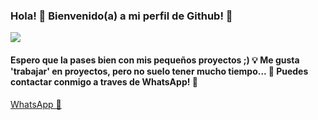 ### Hola! 👋 Bienvenido(a) a mi perfil de Github! 🎉
![](https://github.com/DarkNuke090/DarkNuke090/blob/main/liquida.gif)
#### Espero que la pases bien con mis pequeños proyectos ;) 💡 Me gusta 'trabajar' en proyectos, pero no suelo tener mucho tiempo... 💭 Puedes contactar conmigo a traves de WhatsApp! 🌝
[WhatsApp 🍕](http://wa.me/13142001563)
